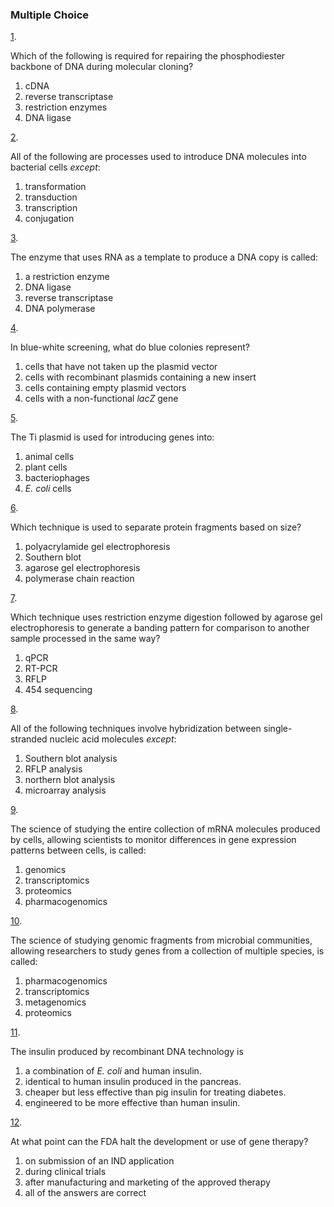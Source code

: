 ### Multiple Choice

[1](https://openstax.org/books/microbiology/pages/chapter-12#fs-id1167741301615-solution). 

Which of the following is required for repairing the phosphodiester backbone of DNA during molecular cloning?

1. cDNA
2. reverse transcriptase
3. restriction enzymes
4. DNA ligase

[2](https://openstax.org/books/microbiology/pages/chapter-12#fs-id1167740398524-solution). 

All of the following are processes used to introduce DNA molecules into bacterial cells *except*:

1. transformation
2. transduction
3. transcription
4. conjugation

[3](https://openstax.org/books/microbiology/pages/chapter-12#fs-id1167740392810-solution). 

The enzyme that uses RNA as a template to produce a DNA copy is called:

1. a restriction enzyme
2. DNA ligase
3. reverse transcriptase
4. DNA polymerase

[4](https://openstax.org/books/microbiology/pages/chapter-12#fs-id1167741539100-solution). 

In blue-white screening, what do blue colonies represent?

1. cells that have not taken up the plasmid vector
2. cells with recombinant plasmids containing a new insert
3. cells containing empty plasmid vectors
4. cells with a non-functional *lacZ* gene

[5](https://openstax.org/books/microbiology/pages/chapter-12#fs-id1167740227356-solution). 

The Ti plasmid is used for introducing genes into:

1. animal cells
2. plant cells
3. bacteriophages
4. *E. coli* cells

[6](https://openstax.org/books/microbiology/pages/chapter-12#fs-id1167742637172-solution). 

Which technique is used to separate protein fragments based on size?

1. polyacrylamide gel electrophoresis
2. Southern blot
3. agarose gel electrophoresis
4. polymerase chain reaction

[7](https://openstax.org/books/microbiology/pages/chapter-12#fs-id1167742480598-solution). 

Which technique uses restriction enzyme digestion followed by agarose gel electrophoresis to generate a banding pattern for comparison to another sample processed in the same way?

1. qPCR
2. RT-PCR
3. RFLP
4. 454 sequencing

[8](https://openstax.org/books/microbiology/pages/chapter-12#fs-id1167742469532-solution). 

All of the following techniques involve hybridization between single-stranded nucleic acid molecules *except*:

1. Southern blot analysis
2. RFLP analysis
3. northern blot analysis
4. microarray analysis

[9](https://openstax.org/books/microbiology/pages/chapter-12#fs-id1167742824998-solution). 

The science of studying the entire collection of mRNA molecules produced by cells, allowing scientists to monitor differences in gene expression patterns between cells, is called:

1. genomics
2. transcriptomics
3. proteomics
4. pharmacogenomics

[10](https://openstax.org/books/microbiology/pages/chapter-12#fs-id1167742394023-solution). 

The science of studying genomic fragments from microbial communities, allowing researchers to study genes from a collection of multiple species, is called:

1. pharmacogenomics
2. transcriptomics
3. metagenomics
4. proteomics

[11](https://openstax.org/books/microbiology/pages/chapter-12#fs-id1167742346689-solution). 

The insulin produced by recombinant DNA technology is

1. a combination of *E. coli* and human insulin.
2. identical to human insulin produced in the pancreas.
3. cheaper but less effective than pig insulin for treating diabetes.
4. engineered to be more effective than human insulin.

[12](https://openstax.org/books/microbiology/pages/chapter-12#fs-id1167740225217-solution). 

At what point can the FDA halt the development or use of gene therapy?

1. on submission of an IND application
2. during clinical trials
3. after manufacturing and marketing of the approved therapy
4. all of the answers are correct